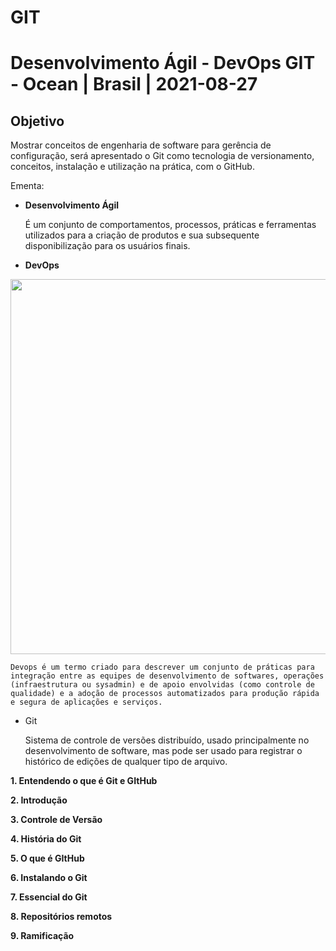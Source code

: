 # GIT
# Desenvolvimento Ágil - DevOps GIT - Ocean | Brasil | 2021-08-27

## Objetivo

Mostrar conceitos de engenharia de software para gerência de configuração, será apresentado o Git como tecnologia de versionamento, conceitos, instalação e utilização na prática, com o GitHub.

Ementa:

- **Desenvolvimento Ágil**

    É um conjunto de comportamentos, processos, práticas e ferramentas utilizados para a criação de produtos e sua subsequente disponibilização para os usuários finais.

- **DevOps**


 <img width="600px" src="https://user-images.githubusercontent.com/85380530/131145300-85f4e8bf-1b38-4733-acb0-21228512d28e.jpg" />
</p>


 

    Devops é um termo criado para descrever um conjunto de práticas para integração entre as equipes de desenvolvimento de softwares, operações (infraestrutura ou sysadmin) e de apoio envolvidas (como controle de qualidade) e a adoção de processos automatizados para produção rápida e segura de aplicações e serviços.

- Git

    Sistema de controle de versões distribuído, usado principalmente no desenvolvimento de software, mas pode ser usado para registrar o histórico de edições de qualquer tipo de arquivo.

**1. Entendendo o que é Git e GItHub**

**2. Introdução**

**3. Controle de Versão**

**4. História do Git**

**5. O que é GItHub**

**6. Instalando o Git**

**7. Essencial do Git**

**8. Repositórios remotos**

**9. Ramificação**
